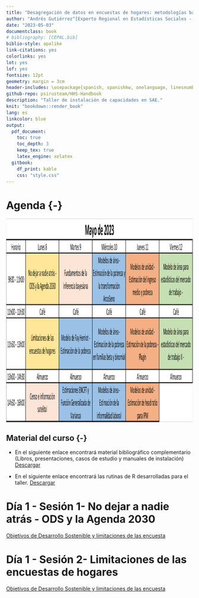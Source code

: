 ```yaml
--- 
title: "Desagregación de datos en encuestas de hogares: metodologías bayesianas para modelos de estimación en áreas pequeñas"
author: "Andrés Gutiérrez^[Experto Regional en Estadísticas Sociales - Comisión Económica para América Latina y el Caribe (CEPAL) -  andres.gutierrez@cepal.org], Stalyn Guerrero^[Consultor - Comisión Económica para América Latina y el Caribe (CEPAL), guerrerostalyn@gmail.com]"
date: "2023-05-03"
documentclass: book
# bibliography: [CEPAL.bib]
biblio-style: apalike
link-citations: yes
colorlinks: yes
lot: yes
lof: yes
fontsize: 12pt
geometry: margin = 3cm
header-includes: \usepackage[spanish, spanishkw, onelanguage, linesnumbered]{algorithm2e}
github-repo: psirusteam/HHS-Handbook
description: "Taller de instalación de capacidades en SAE."
knit: "bookdown::render_book"
lang: es
linkcolor: blue
output:
  pdf_document:
    toc: true
    toc_depth: 3
    keep_tex: true
    latex_engine: xelatex
  gitbook:
    df_print: kable
    css: "style.css"
---
```






# Agenda {-}

<img src="www/Imagenes/Agenda_DOM.png" width="700px" height="550px" style="display: block; margin: auto;" />

## Material del curso {-}


- En el siguiente enlace encontrará material bibliográfico complementario (Libros, presentaciones, casos de estudio y manuales de instalación) [Descargar](https://github.com/psirusteam/2023DOMsae/tree/main/Recursos/Docs)

-   En el siguiente enlace encontrará las rutinas de R desarrolladas para el taller.
[Descargar](https://github.com/psirusteam/2023DOMsae/tree/main/Recursos)

# Día 1 - Sesión 1- No dejar a nadie atrás - ODS y la Agenda 2030 

[Objetivos de Desarrollo Sostenible y limitaciones de las encuesta](https://github.com/psirusteam/2023DOMsae/blob/main/Recursos/D%C3%ADa1/Sesion1/SAE-0%2C-SDGs-and-Surveys.pdf)

# Día 1 - Sesión 2-  Limitaciones de las encuestas de hogares 

[Objetivos de Desarrollo Sostenible y limitaciones de las encuesta](https://github.com/psirusteam/2023DOMsae/blob/main/Recursos/D%C3%ADa1/Sesion1/SAE-0%2C-SDGs-and-Surveys.pdf)
